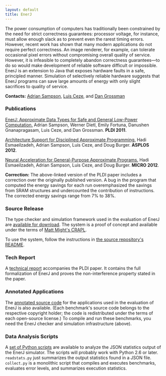 ```yaml
---
layout: default
title: EnerJ
---
```

The power consumption of computers has traditionally been
constrained by the need for strict correctness guarantees: processor
voltage, for instance, must allow enough slack as to prevent even the
rarest timing errors. However, recent work has shown that many modern
applications do not require perfect correctness. An image renderer, for
example, can tolerate occasional pixel errors without compromising
overall quality of service. However, it is infeasible to completely
abandon correctness guarantees—to do so would make development of
reliable software difficult or impossible. EnerJ is an extension to Java
that exposes hardware faults in a safe, principled manner. Simulation of
selectively reliable hardware suggests that EnerJ programs can save
large amounts of energy with only slight sacrifices to quality of
service.

**Contacts:** [Adrian Sampson][], [Luis Ceze][], and [Dan Grossman][]

[Luis Ceze]: http://homes.cs.washington.edu/~luisceze/
[Adrian Sampson]: http://homes.cs.washington.edu/~asampson/
[Dan Grossman]: http://homes.cs.washington.edu/~djg/

### Publications

[EnerJ: Approximate Data Types for Safe and General Low-Power
Computation.](http://homes.cs.washington.edu/~asampson/media/papers/enerj-pldi2011.pdf)
Adrian Sampson, Werner Dietl, Emily Fortuna, Danushen Gnanapragasam,
Luis Ceze, and Dan Grossman. **PLDI 2011**.

[Architecture Support for Disciplined Approximate
Programming.](http://www.cs.washington.edu/homes/asampson/media/papers/truffle-asplos2012.pdf)
Hadi Esmaeilzadeh, Adrian Sampson, Luis Ceze, and Doug Burger. **ASPLOS
2012**.

[Neural Acceleration for General-Purpose Approximate
Programs.](http://homes.cs.washington.edu/~asampson/media/papers/npu-micro2012.pdf)
Hadi Esmaeilzadeh, Adrian Sampson, Luis Ceze, and Doug Burger. **MICRO
2012**.

**Correction:** The above-linked version of the PLDI paper includes a
correction over the originally published version. A bug in the program
that computed the energy savings for each run overemphasized the savings
from SRAM structures and undercounted the contribution of instructions.
The corrected energy savings range from 7% to 38%.

### Source Release

The type checker and simulation framework used in the evaluation of
EnerJ are [available for download](https://bitbucket.org/adrian/enerj).
The system is a proof of concept and available under the terms of [Matt
Might's CRAPL](http://matt.might.net/articles/crapl/).

To use the system, follow the instructions in [the source repository's
README](https://bitbucket.org/adrian/enerj).

### Tech Report

A [technical
report](http://www.cs.washington.edu/homes/asampson/files/enerjproofs.pdf)
accompanies the PLDI paper. It contains the full formalization of EnerJ
and proves the non-interference property stated in the paper.

### Annotated Applications

The [annotated source
code](https://bitbucket.org/adrian/enerj-apps/get/tip.tar.bz2) for the
applications used in the evaluation of EnerJ is also available. (Each
benchmark's source code belongs to the respective copyright holder; the
code is redistributed under the terms of each open-source license.) To
compile and run these benchmarks, you need the EnerJ checker and
simulation infrastructure (above).

### Data Analysis Scripts

A [set of Python
scripts](http://sampa.cs.washington.edu/public/uploads/3/31/Enerj-analysis.tar.gz)
are available to analyze the JSON statistics output of the EnerJ
simulator. The scripts will probably work with Python 2.6 or later.
`readstats.py` just summarizes the output statistics found in a JSON
file. `collect.py` is a monolithic script that compiles and executes
benchmarks, evaluates error levels, and summarizes execution statistics.
